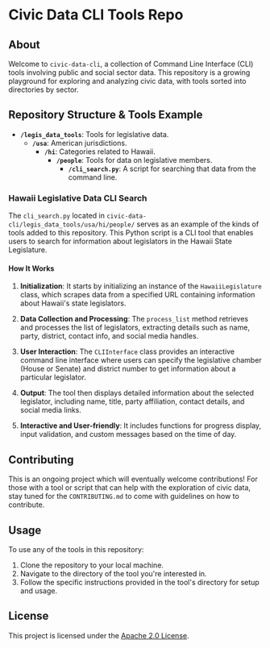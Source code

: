 # Civic Data CLI Tools Repo

## About

Welcome to `civic-data-cli`, a collection of Command Line Interface (CLI) tools involving public and social sector data. This repository is a growing playground for exploring and analyzing civic data, with tools sorted into directories by sector. 

## Repository Structure & Tools Example

- **`/legis_data_tools`**: Tools for legislative data.
  - **`/usa`**: American jurisdictions.
    - **`/hi`**: Categories related to Hawaii.
      - **`/people`**: Tools for data on legislative members.
        - **`/cli_search.py`**: A script for searching that data from the command line.

### Hawaii Legislative Data CLI Search

The `cli_search.py` located in `civic-data-cli/legis_data_tools/usa/hi/people/` serves as an example of the kinds of tools added to this repository. This Python script is a CLI tool that enables users to search for information about legislators in the Hawaii State Legislature.

#### How It Works

1. **Initialization**: It starts by initializing an instance of the `HawaiiLegislature` class, which scrapes data from a specified URL containing information about Hawaii's state legislators.

2. **Data Collection and Processing**: The `process_list` method retrieves and processes the list of legislators, extracting details such as name, party, district, contact info, and social media handles.

3. **User Interaction**: The `CLIInterface` class provides an interactive command line interface where users can specify the legislative chamber (House or Senate) and district number to get information about a particular legislator.

4. **Output**: The tool then displays detailed information about the selected legislator, including name, title, party affiliation, contact details, and social media links.

5. **Interactive and User-friendly**: It includes functions for progress display, input validation, and custom messages based on the time of day.

## Contributing

This is an ongoing project which will eventually welcome contributions! For those with a tool or script that can help with the exploration of civic data, stay tuned for the `CONTRIBUTING.md` to come with guidelines on how to contribute.

## Usage

To use any of the tools in this repository:
1. Clone the repository to your local machine.
2. Navigate to the directory of the tool you're interested in.
3. Follow the specific instructions provided in the tool's directory for setup and usage.

## License

This project is licensed under the [Apache 2.0 License](LICENSE).

